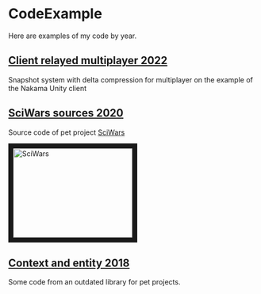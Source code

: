 # CodeExample

Here are examples of my code by year.

## [Client relayed multiplayer 2022](https://github.com/Foreverplane/CodeExample/tree/master/ClientRelayedMultiplayer.%202022)
Snapshot system with delta compression for multiplayer on the example of the Nakama Unity client

## [SciWars sources 2020](https://github.com/Foreverplane/CodeExample/tree/master/SciWarsSources.%202020)
Source code of pet project [SciWars](https://play.google.com/store/apps/details?id=com.foreverplane.sciwars.cyberspace)

<a href="http://www.youtube.com/watch?feature=player_embedded&v=Ewn3mcd9NlY
" target="_blank"><img src="http://img.youtube.com/vi/Ewn3mcd9NlY/0.jpg" 
alt="SciWars" width="240" height="180" border="10" /></a>

## [Context and entity 2018](https://github.com/Foreverplane/CodeExample/tree/master/ContextAndEntity.%202018)
Some code from an outdated library for pet projects.




